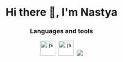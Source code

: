 
<div id="header" align="center">
  <h1>Hi there 👋, I'm Nastya</h1>

  <h3>Languages and tools</h3>
<img src="https://cdn.jsdelivr.net/gh/devicons/devicon@latest/icons/python/python-original.svg"
  title="js" width="40" height="40"/>&nbsp;
<img src="https://cdn.jsdelivr.net/gh/devicons/devicon@latest/icons/tortoisegit/tortoisegit-original.svg" title="js" width="40" height="40"/>&nbsp;
<img src="https://cdn.jsdelivr.net/gh/devicons/devicon@latest/icons/rabbitmq/rabbitmq-original-wordmark.svg" />
          
          
          
          
<!--
**Katyzina/katyzina** is a ✨ _special_ ✨ repository because its `README.md` (this file) appears on your GitHub profile.



